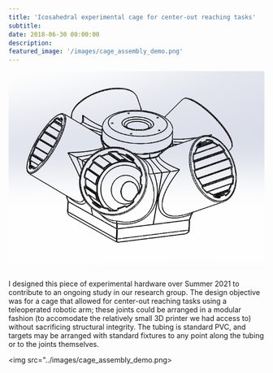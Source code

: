 ```yaml
---
title: 'Icosahedral experimental cage for center-out reaching tasks'
subtitle:
date: 2018-06-30 00:00:00
description:
featured_image: '/images/cage_assembly_demo.png'
---
```


<img src="../images/joint_assembly.png">

I designed this piece of experimental hardware over Summer 2021 to contribute to an ongoing study in our research group. The design objective was for a cage that allowed for center-out reaching tasks using a teleoperated robotic arm; these joints could be arranged in a modular fashion (to accomodate the relatively small 3D printer we had access to) without sacrificing structural integrity. The tubing is standard PVC, and targets may be arranged with standard fixtures to any point along the tubing or to the joints themselves.

<img src="../images/cage_assembly_demo.png>